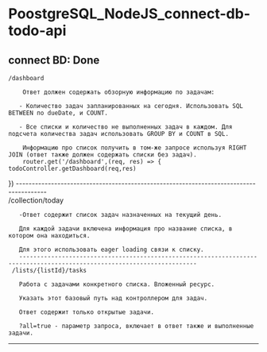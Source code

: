 # PoostgreSQL_NodeJS_connect-db-todo-api
connect BD: Done
-------------------------------------------------------------------------------

    /dashboard
    
        Ответ должен содержать обзорную информацию по задачам:
        
       - Количество задач запланированных на сегодня. Использовать SQL BETWEEN по dueDate, и COUNT.
       
       - Все списки и количество не выполненных задач в каждом. Для подсчета количества задач использовать GROUP BY и COUNT в SQL.
       
        Информацию про список получить в том-же запросе используя RIGHT JOIN (ответ также должен содержать списки без задач).
        router.get('/dashboard',(req, res) => {
    todoController.getDashboard(req,res)
})
     ---------------------------------------------------------------------------------------   
    /collection/today
    
       -Ответ содержит список задач назначенных на текущий день.
       
       Для каждой задачи включена информация про название списка, в котором она находиться.
       
       Для этого использовать eager loading связи к списку.
       ------------------------------------------------------------------------------------------------------------------------
     /lists/{listId}/tasks
     
       Работа с задачами конкретного списка. Вложенный ресурс. 
       
       Указать этот базовый путь над контроллером для задач. 
       
       Ответ содержит только открытые задачи.
       
       ?all=true - параметр запроса, включает в ответ также и выполненные задачи.
       
-------------------------------------------------------------------------------------------------------------------------
